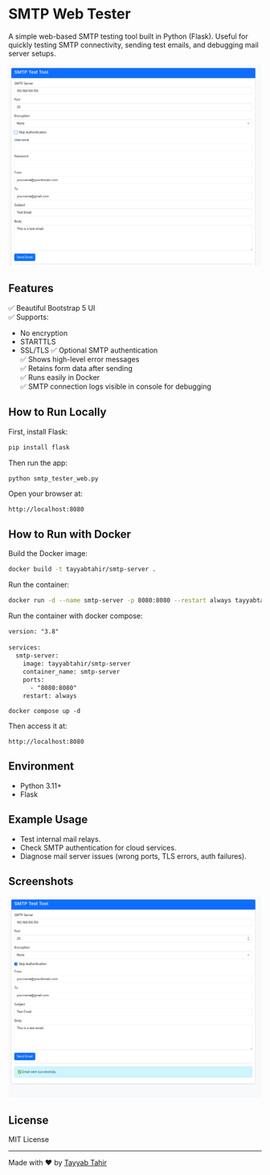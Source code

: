 # SMTP Web Tester

A simple web-based SMTP testing tool built in Python (Flask). Useful for quickly testing SMTP connectivity, sending test emails, and debugging mail server setups.

![Screenshot](screenshots/1.png)

## Features

✅ Beautiful Bootstrap 5 UI  
✅ Supports:
- No encryption
- STARTTLS
- SSL/TLS
✅ Optional SMTP authentication  
✅ Shows high-level error messages  
✅ Retains form data after sending  
✅ Runs easily in Docker  
✅ SMTP connection logs visible in console for debugging

## How to Run Locally

First, install Flask:

```bash
pip install flask
```

Then run the app:

```bash
python smtp_tester_web.py
```

Open your browser at:

```
http://localhost:8080
```

## How to Run with Docker

Build the Docker image:

```bash
docker build -t tayyabtahir/smtp-server .
```

Run the container:

```bash
docker run -d --name smtp-server -p 8080:8080 --restart always tayyabtahir/smtp-server
```

Run the container with docker compose:

```
version: "3.8"

services:
  smtp-server:
    image: tayyabtahir/smtp-server
    container_name: smtp-server
    ports:
      - "8080:8080"
    restart: always
```

```
docker compose up -d
```

Then access it at:

```
http://localhost:8080
```

## Environment

- Python 3.11+
- Flask

## Example Usage

- Test internal mail relays.
- Check SMTP authentication for cloud services.
- Diagnose mail server issues (wrong ports, TLS errors, auth failures).

## Screenshots

![From Screenshot](screenshots/2.png)

## License

MIT License

---

Made with ❤️ by [Tayyab Tahir](https://github.com/tayyabtahir143)
